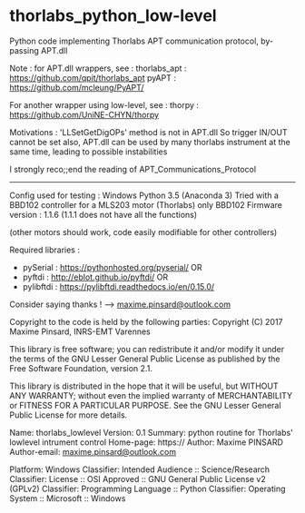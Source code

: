# thorlabs_python_low-level
Python code implementing Thorlabs APT communication protocol, by-passing APT.dll

Note : for APT.dll wrappers, see :
thorlabs_apt : https://github.com/qpit/thorlabs_apt
pyAPT : https://github.com/mcleung/PyAPT/

For another wrapper using low-level, see :
thorpy : https://github.com/UniNE-CHYN/thorpy

Motivations : 'LLSetGetDigOPs' method is not in APT.dll
So trigger IN/OUT cannot be set
also, APT.dll can be used by many thorlabs instrument at the same  time, leading to possible instabilities

I strongly reco;;end the reading of APT_Communications_Protocol

---------------------------------------------------------

Config used for testing : 
Windows
Python 3.5 (Anaconda 3)
Tried with a BBD102 controller for a MLS203 motor (Thorlabs) only
BBD102 Firmware version : 1.1.6 (1.1.1 does not have all the functions)

(other motors should work, code easily modifiable for other controllers)


Required libraries :
- pySerial : https://pythonhosted.org/pyserial/
OR 
- pyftdi : http://eblot.github.io/pyftdi/
OR 
- pylibftdi : https://pylibftdi.readthedocs.io/en/0.15.0/


Consider saying thanks ! --> maxime.pinsard@outlook.com


Copyright to the code is held by the following parties:
Copyright (C) 2017 Maxime Pinsard, INRS-EMT Varennes

This library is free software; you can redistribute it and/or
modify it under the terms of the GNU Lesser General Public
License as published by the Free Software Foundation, version 2.1.

This library is distributed in the hope that it will be useful,
but WITHOUT ANY WARRANTY; without even the implied warranty of
MERCHANTABILITY or FITNESS FOR A PARTICULAR PURPOSE.  See the GNU
Lesser General Public License for more details.

Name: thorlabs_lowlevel
Version: 0.1
Summary: python routine for Thorlabs' lowlevel intrument control
Home-page: https://
Author: Maxime PINSARD
Author-email: maxime.pinsard@outlook.com
        
Platform: Windows
Classifier: Intended Audience :: Science/Research
Classifier: License :: OSI Approved :: GNU General Public License v2 (GPLv2)
Classifier: Programming Language :: Python
Classifier: Operating System :: Microsoft :: Windows

